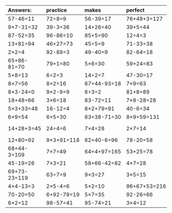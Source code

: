 | Answers: | practice | makes | perfect | ! |
| :--- | :--- | :--- | :--- | :--- |
| 57-46=11 | 72÷8=9 | 56-39=17 | 76+48+3=127 | 2×8=16 | 
| 9×7-31=32 | 39-3=36 | 14+26=40 | 39+5=44 | 4×5=20 | 
| 87-52=35 | 96-86=10 | 85+5=90 | 12÷4=3 | 84-38=46 | 
| 13+81=94 | 46+27=73 | 45÷5=9 | 71-33=38 | 4×5-10=10 | 
| 2×2=4 | 92-89=3 | 49-40=9 | 82-64=18 | 24÷8=3 | 
| 65+86-81=70 | 79+1=80 | 5×6=30 | 59+24=83 | 5×3=15 | 
| 5+8=13 | 6÷2=3 | 14÷2=7 | 47-30=17 | 68-16=52 | 
| 8×7=56 | 8×2=16 | 67+44-93=18 | 7×9=63 | 20-1=19 | 
| 8×3-24=0 | 9×2-9=9 | 6÷3=2 | 81+8=89 | 63÷9=7 | 
| 18+48=66 | 3×6=18 | 83-72=11 | 7×8-28=28 | 7×8+53=109 | 
| 5×3+33=48 | 16-12=4 | 6×2+79=91 | 40-6=34 | 94-23=71 | 
| 6×9=54 | 6×5=30 | 63+38-71=30 | 8×9+59=131 | 72-50=22 | 
| 14+28+3=45 | 24÷4=6 | 7×4=28 | 2×7=14 | 74+74-36=112 | 
| 12+80=92 | 9×3+91=118 | 62+40-6=96 | 78-20=58 | 6×6=36 | 
| 68+44-3=109 | 7×7=49 | 64+4+97=165 | 53+25=78 | 3×6-7=11 | 
| 45-19=26 | 7×3=21 | 58+66-42=82 | 4×7=28 | 5×6+79=109 | 
| 69+73-23=119 | 63÷7=9 | 9×3=27 | 3×5=15 | 14-6=8 | 
| 4×4-13=3 | 2×5-4=6 | 5×2=10 | 96+67+53=216 | 12+36=48 | 
| 70-20=50 | 6+92-79=19 | 5×7=35 | 92-26=66 | 24+48=72 | 
| 6×2=12 | 98-57=41 | 95-74=21 | 3×4=12 | 42÷7=6 | 
